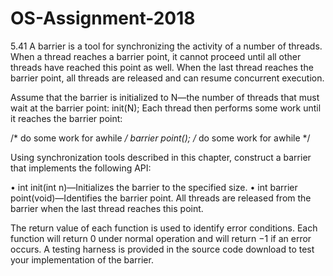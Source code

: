 # OS-Assignment-2018

5.41 A barrier is a tool for synchronizing the activity of a number of threads.
When a thread reaches a barrier point, it cannot proceed until all other
threads have reached this point as well. When the last thread reaches
the barrier point, all threads are released and can resume concurrent
execution.

Assume that the barrier is initialized to N—the number of threads that
must wait at the barrier point:
				init(N);
Each thread then performs some work until it reaches the barrier point:

/* do some work for awhile */
barrier point();
/* do some work for awhile */

Using synchronization tools described in this chapter, construct a barrier
that implements the following API:

• int init(int n)—Initializes the barrier to the specified size.
• int barrier point(void)—Identifies the barrier point. All
threads are released from the barrier when the last thread reaches
this point.

The return value of each function is used to identify error conditions.
Each function will return 0 under normal operation and will return
−1 if an error occurs. A testing harness is provided in the source code
download to test your implementation of the barrier.
